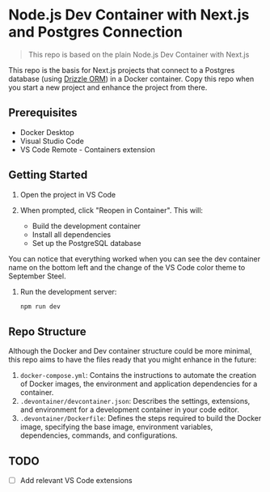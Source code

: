# Node.js Dev Container with Next.js and Postgres Connection

> This repo is based on the plain Node.js Dev Container with Next.js

This repo is the basis for Next.js projects that connect to a Postgres database (using [Drizzle ORM](https://orm.drizzle.team/)) in a Docker container. Copy this repo when you start a new project and enhance the project from there.

## Prerequisites

- Docker Desktop
- Visual Studio Code
- VS Code Remote - Containers extension

## Getting Started

1. Open the project in VS Code
1. When prompted, click "Reopen in Container". This will:

   - Build the development container
   - Install all dependencies
   - Set up the PostgreSQL database

You can notice that everything worked when you can see the dev container name on the bottom left and the change of the VS Code color theme to September Steel.

1. Run the development server:

   ```bash
   npm run dev
   ```

## Repo Structure

Although the Docker and Dev container structure could be more minimal, this repo aims to have the files ready that you might enhance in the future:

1. `docker-compose.yml`: Contains the instructions to automate the creation of Docker images, the environment and application dependencies for a container.
1. `.devontainer/devcontainer.json`: Describes the settings, extensions, and environment for a development container in your code editor.
1. `.devontainer/Dockerfile`: Defines the steps required to build the Docker image, specifying the base image, environment variables, dependencies, commands, and configurations.

## TODO

- [ ] Add relevant VS Code extensions 
